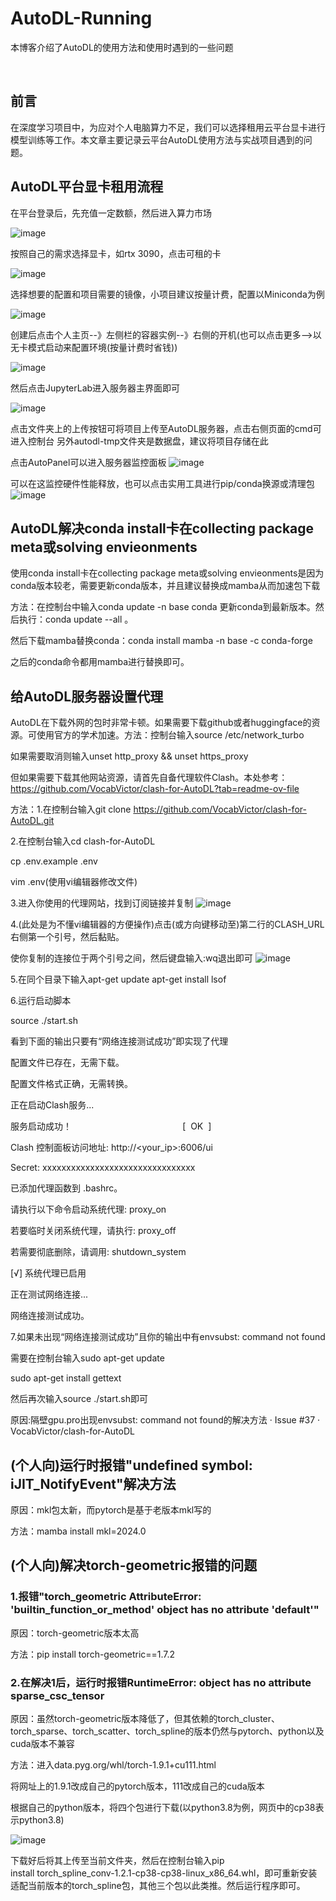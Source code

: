 # AutoDL-Running
本博客介绍了AutoDL的使用方法和使用时遇到的一些问题

​
## 前言

在深度学习项目中，为应对个人电脑算力不足，我们可以选择租用云平台显卡进行模型训练等工作。本文章主要记录云平台AutoDL使用方法与实战项目遇到的问题。

## AutoDL平台显卡租用流程

在平台登录后，先充值一定数额，然后进入算力市场

![image](https://github.com/user-attachments/assets/7868c879-77d0-487a-b72e-cd9112a3236a)


按照自己的需求选择显卡，如rtx 3090，点击可租的卡

![image](https://github.com/user-attachments/assets/f8ad518f-0b6d-4818-bfa2-eff8ce3c1bbc)


选择想要的配置和项目需要的镜像，小项目建议按量计费，配置以Miniconda为例

![image](https://github.com/user-attachments/assets/655b7d7a-ec2f-4ac7-9ca5-0b3f1fcb9539)


创建后点击个人主页--》左侧栏的容器实例--》右侧的开机(也可以点击更多-->以无卡模式启动来配置环境(按量计费时省钱))

![image](https://github.com/user-attachments/assets/c62c3707-ad56-45c5-9483-a751a4b8185e)


然后点击JupyterLab进入服务器主界面即可

![image](https://github.com/user-attachments/assets/72babf98-2af4-4370-b826-c6994a91bc42)


点击文件夹上的上传按钮可将项目上传至AutoDL服务器，点击右侧页面的cmd可进入控制台
另外autodl-tmp文件夹是数据盘，建议将项目存储在此

点击AutoPanel可以进入服务器监控面板
![image](https://github.com/user-attachments/assets/59e6d015-a679-48dd-bcef-e33ae6701d1b)


可以在这监控硬件性能释放，也可以点击实用工具进行pip/conda换源或清理包
![image](https://github.com/user-attachments/assets/f981b4d5-4e16-4810-900b-675207f4ca0d)



## AutoDL解决conda install卡在collecting package meta或solving envieonments

使用conda install卡在collecting package meta或solving envieonments是因为conda版本较老，需要更新conda版本，并且建议替换成mamba从而加速包下载

方法：在控制台中输入conda update -n base conda 更新conda到最新版本。然后执行：conda update --all 。

然后下载mamba替换conda：conda install mamba -n base -c conda-forge

之后的conda命令都用mamba进行替换即可。

## 给AutoDL服务器设置代理

AutoDL在下载外网的包时非常卡顿。如果需要下载github或者huggingface的资源。可使用官方的学术加速。方法：控制台输入source /etc/network_turbo

如果需要取消则输入unset http_proxy && unset https_proxy

但如果需要下载其他网站资源，请首先自备代理软件Clash。本处参考：https://github.com/VocabVictor/clash-for-AutoDL?tab=readme-ov-file

方法：1.在控制台输入git clone https://github.com/VocabVictor/clash-for-AutoDL.git

2.在控制台输入cd clash-for-AutoDL

cp .env.example .env

vim .env(使用vi编辑器修改文件)

3.进入你使用的代理网站，找到订阅链接并复制
![image](https://github.com/user-attachments/assets/62d135f1-398c-402e-b08d-2a5943e46ab8)

4.(此处是为不懂vi编辑器的方便操作)点击(或方向键移动至)第二行的CLASH_URL右侧第一个引号，然后黏贴。

使你复制的连接位于两个引号之间，然后键盘输入:wq退出即可
![image](https://github.com/user-attachments/assets/accb1ab2-6f0a-4077-83a9-01b8fafe75fc)



5.在同个目录下输入apt-get update
apt-get install lsof

6.运行启动脚本

source ./start.sh

看到下面的输出只要有“网络连接测试成功”即实现了代理

配置文件已存在，无需下载。

配置文件格式正确，无需转换。

正在启动Clash服务...

服务启动成功！                                             [  OK  ]

Clash 控制面板访问地址: http://<your_ip>:6006/ui

Secret: xxxxxxxxxxxxxxxxxxxxxxxxxxxxxxxx

已添加代理函数到 .bashrc。

请执行以下命令启动系统代理: proxy_on

若要临时关闭系统代理，请执行: proxy_off

若需要彻底删除，请调用: shutdown_system


[√] 系统代理已启用

正在测试网络连接...

网络连接测试成功。


7.如果未出现“网络连接测试成功”且你的输出中有envsubst: command not found

需要在控制台输入sudo apt-get update

sudo apt-get install gettext

然后再次输入source ./start.sh即可

原因:隔壁gpu.pro出现envsubst: command not found的解决方法 · Issue #37 · VocabVictor/clash-for-AutoDL

## (个人向)运行时报错"undefined symbol: iJIT_NotifyEvent"解决方法

原因：mkl包太新，而pytorch是基于老版本mkl写的

方法：mamba install mkl=2024.0

## (个人向)解决torch-geometric报错的问题

### 1.报错"torch_geometric AttributeError: 'builtin_function_or_method' object has no attribute 'default'"

原因：torch-geometric版本太高

方法：pip install torch-geometric==1.7.2

### 2.在解决1后，运行时报错RuntimeError: object has no attribute sparse_csc_tensor

原因：虽然torch-geometric版本降低了，但其依赖的torch_cluster、torch_sparse、torch_scatter、torch_spline的版本仍然与pytorch、python以及cuda版本不兼容

方法：进入data.pyg.org/whl/torch-1.9.1+cu111.html

将网址上的1.9.1改成自己的pytorch版本，111改成自己的cuda版本

根据自己的python版本，将四个包进行下载(以python3.8为例，网页中的cp38表示python3.8)

![image](https://github.com/user-attachments/assets/5ac2bea7-1a59-4d9f-a6d5-0a03bdef7844)


下载好后将其上传至当前文件夹，然后在控制台输入pip install torch_spline_conv-1.2.1-cp38-cp38-linux_x86_64.whl，即可重新安装适配当前版本的torch_spline包，其他三个包以此类推。然后运行程序即可。

​

